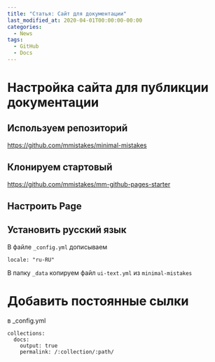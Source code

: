 ```yaml
---
title: "Статья: Сайт для документации"
last_modified_at: 2020-04-01T00:00:00-00:00
categories:
  - News
tags:
  - GitHub
  - Docs  
---
```


# Настройка сайта для публикции документации

## Используем репозиторий
https://github.com/mmistakes/minimal-mistakes

## Клонируем стартовый
https://github.com/mmistakes/mm-github-pages-starter

## Настроить Page

## Установить русский язык
В файле `_config.yml` дописываем
```
locale: "ru-RU"
```
В папку `_data` копируем файл `ui-text.yml` из `minimal-mistakes`

# Добавить постоянные сылки
в _config.yml


```
collections:
  docs:
    output: true
    permalink: /:collection/:path/
```
